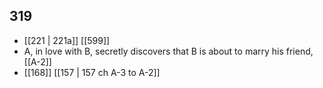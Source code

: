 ## 319
- [[221 | 221a]] [[599]] 
- A, in love with B, secretly discovers that B is about to marry his friend, [[A-2]]
- [[168]] [[157 | 157 ch A-3 to A-2]] 

